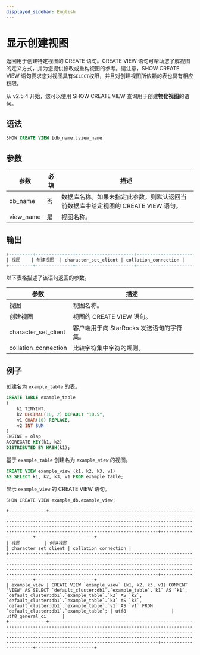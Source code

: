 ```yaml
---
displayed_sidebar: English
---
```

# 显示创建视图

返回用于创建特定视图的 CREATE 语句。CREATE VIEW 语句可帮助您了解视图的定义方式，并为您提供修改或重构视图的参考。请注意，SHOW CREATE VIEW 语句要求您对视图具有`SELECT`权限，并且对创建视图所依赖的表也具有相应权限。

从 v2.5.4 开始，您可以使用 SHOW CREATE VIEW 查询用于创建**物化视图**的语句。

## 语法

```SQL
SHOW CREATE VIEW [db_name.]view_name
```

## 参数

| **参数** | **必填** | **描述**                                              |
| ------------- | ------------ | ------------------------------------------------------------ |
| db_name       | 否           | 数据库名称。如果未指定此参数，则默认返回当前数据库中给定视图的 CREATE VIEW 语句。 |
| view_name     | 是          | 视图名称。                                               |

## 输出

```SQL
+---------+--------------+----------------------+----------------------+
| 视图    | 创建视图  | character_set_client | collation_connection |
+---------+--------------+----------------------+----------------------+
```

以下表格描述了该语句返回的参数。

| **参数**        | **描述**                                              |
| -------------------- | ------------------------------------------------------------ |
| 视图                 | 视图名称。                                               |
| 创建视图          | 视图的 CREATE VIEW 语句。                       |
| character_set_client | 客户端用于向 StarRocks 发送语句的字符集。 |
| collation_connection | 比较字符集中字符的规则。       |

## 例子

创建名为 `example_table` 的表。

```SQL
CREATE TABLE example_table
(
    k1 TINYINT,
    k2 DECIMAL(10, 2) DEFAULT "10.5",
    v1 CHAR(10) REPLACE,
    v2 INT SUM
)
ENGINE = olap
AGGREGATE KEY(k1, k2)
DISTRIBUTED BY HASH(k1);
```

基于 `example_table` 创建名为 `example_view` 的视图。

```SQL
CREATE VIEW example_view (k1, k2, k3, v1)
AS SELECT k1, k2, k3, v1 FROM example_table;
```

显示 `example_view` 的 CREATE VIEW 语句。

```Plain
SHOW CREATE VIEW example_db.example_view;

+--------------+---------------------------------------------------------------------------------------------------------------------------------------------------------------------------------------------------------------------------------------------------------------------------------------------------------------------------------+----------------------+----------------------+
| 视图         | 创建视图                                                                                                                                                                                                                                                                                                                     | character_set_client | collation_connection |
+--------------+---------------------------------------------------------------------------------------------------------------------------------------------------------------------------------------------------------------------------------------------------------------------------------------------------------------------------------+----------------------+----------------------+
| example_view | CREATE VIEW `example_view` (k1, k2, k3, v1) COMMENT "VIEW" AS SELECT `default_cluster:db1`.`example_table`.`k1` AS `k1`, `default_cluster:db1`.`example_table`.`k2` AS `k2`, `default_cluster:db1`.`example_table`.`k3` AS `k3`, `default_cluster:db1`.`example_table`.`v1` AS `v1` FROM `default_cluster:db1`.`example_table`; | utf8                 | utf8_general_ci      |
+--------------+---------------------------------------------------------------------------------------------------------------------------------------------------------------------------------------------------------------------------------------------------------------------------------------------------------------------------------+----------------------+----------------------+